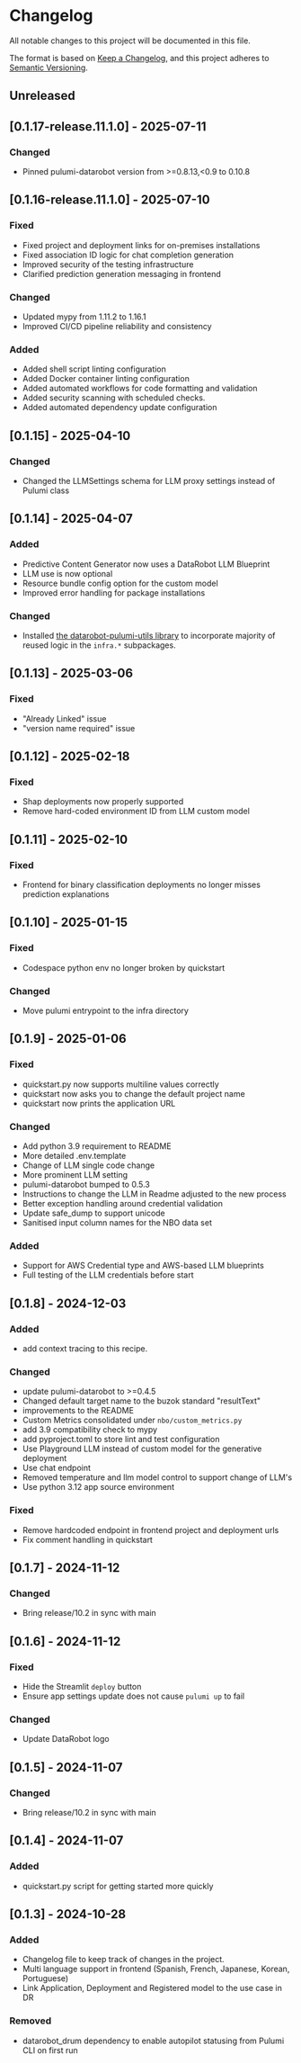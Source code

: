 # Changelog

All notable changes to this project will be documented in this file.

The format is based on [Keep a Changelog](https://keepachangelog.com/en/1.1.0/),
and this project adheres to [Semantic Versioning](https://semver.org/spec/v2.0.0.html).

## Unreleased

## [0.1.17-release.11.1.0] - 2025-07-11

### Changed

- Pinned pulumi-datarobot version from >=0.8.13,<0.9 to 0.10.8

## [0.1.16-release.11.1.0] - 2025-07-10

### Fixed

- Fixed project and deployment links for on-premises installations
- Fixed association ID logic for chat completion generation
- Improved security of the testing infrastructure
- Clarified prediction generation messaging in frontend

### Changed

- Updated mypy from 1.11.2 to 1.16.1
- Improved CI/CD pipeline reliability and consistency

### Added

- Added shell script linting configuration
- Added Docker container linting configuration
- Added automated workflows for code formatting and validation
- Added security scanning with scheduled checks.
- Added automated dependency update configuration

## [0.1.15] - 2025-04-10

### Changed

- Changed the LLMSettings schema for LLM proxy settings instead of Pulumi class

## [0.1.14] - 2025-04-07

### Added

- Predictive Content Generator now uses a DataRobot LLM Blueprint
- LLM use is now optional
- Resource bundle config option for the custom model
- Improved error handling for package installations

### Changed

- Installed [the datarobot-pulumi-utils library](https://github.com/datarobot-oss/datarobot-pulumi-utils) to incorporate majority of reused logic in the `infra.*` subpackages.

## [0.1.13] - 2025-03-06

### Fixed

- "Already Linked" issue
- "version name required" issue

## [0.1.12] - 2025-02-18

### Fixed

- Shap deployments now properly supported
- Remove hard-coded environment ID from LLM custom model

## [0.1.11] - 2025-02-10

### Fixed

- Frontend for binary classification deployments no longer misses prediction explanations

## [0.1.10] - 2025-01-15

### Fixed

- Codespace python env no longer broken by quickstart

### Changed

- Move pulumi entrypoint to the infra directory

## [0.1.9] - 2025-01-06

### Fixed

- quickstart.py now supports multiline values correctly
- quickstart now asks you to change the default project name
- quickstart now prints the application URL

### Changed

- Add python 3.9 requirement to README
- More detailed .env.template
- Change of LLM single code change
- More prominent LLM setting
- pulumi-datarobot bumped to 0.5.3
- Instructions to change the LLM in Readme adjusted to the new process
- Better exception handling around credential validation
- Update safe_dump to support unicode
- Sanitised input column names for the NBO data set

### Added

- Support for AWS Credential type and AWS-based LLM blueprints
- Full testing of the LLM credentials before start

## [0.1.8] - 2024-12-03

### Added

- add context tracing to this recipe.

### Changed

- update pulumi-datarobot to >=0.4.5
- Changed default target name to the buzok standard "resultText"
- improvements to the README
- Custom Metrics consolidated under `nbo/custom_metrics.py`
- add 3.9 compatibility check to mypy
- add pyproject.toml to store lint and test configuration
- Use Playground LLM instead of custom model for the generative deployment
- Use chat endpoint
- Removed temperature and llm model control to support change of LLM's
- Use python 3.12 app source environment

### Fixed

- Remove hardcoded endpoint in frontend project and deployment urls
- Fix comment handling in quickstart

## [0.1.7] - 2024-11-12

### Changed

- Bring release/10.2 in sync with main

## [0.1.6] - 2024-11-12

### Fixed

- Hide the Streamlit `deploy` button
- Ensure app settings update does not cause `pulumi up` to fail

### Changed

- Update DataRobot logo

## [0.1.5] - 2024-11-07

### Changed

- Bring release/10.2 in sync with main

## [0.1.4] - 2024-11-07

### Added

- quickstart.py script for getting started more quickly

## [0.1.3] - 2024-10-28

### Added

- Changelog file to keep track of changes in the project.
- Multi language support in frontend (Spanish, French, Japanese, Korean, Portuguese)
- Link Application, Deployment and Registered model to the use case in DR

### Removed

- datarobot_drum dependency to enable autopilot statusing from Pulumi CLI on first run
